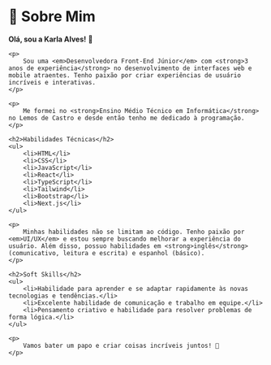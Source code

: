 <!DOCTYPE html>
<html>
<head>
    <title>Perfil GitHub de Karla Alves</title>
</head>
<body>
    <h1>👋 Sobre Mim</h1>
    <p>
        <strong>Olá, sou a Karla Alves!</strong> 🚀
    </p>
    
    <p>
        Sou uma <em>Desenvolvedora Front-End Júnior</em> com <strong>3 anos de experiência</strong> no desenvolvimento de interfaces web e mobile atraentes. Tenho paixão por criar experiências de usuário incríveis e interativas.
    </p>

    <p>
        Me formei no <strong>Ensino Médio Técnico em Informática</strong> no Lemos de Castro e desde então tenho me dedicado à programação.
    </p>

    <h2>Habilidades Técnicas</h2>
    <ul>
        <li>HTML</li>
        <li>CSS</li>
        <li>JavaScript</li>
        <li>React</li>
        <li>TypeScript</li>
        <li>Tailwind</li>
        <li>Bootstrap</li>
        <li>Next.js</li>
    </ul>

    <p>
        Minhas habilidades não se limitam ao código. Tenho paixão por <em>UI/UX</em> e estou sempre buscando melhorar a experiência do usuário. Além disso, possuo habilidades em <strong>inglês</strong> (comunicativo, leitura e escrita) e espanhol (básico).
    </p>

    <h2>Soft Skills</h2>
    <ul>
        <li>Habilidade para aprender e se adaptar rapidamente às novas tecnologias e tendências.</li>
        <li>Excelente habilidade de comunicação e trabalho em equipe.</li>
        <li>Pensamento criativo e habilidade para resolver problemas de forma lógica.</li>
    </ul>

    <p>
        Vamos bater um papo e criar coisas incríveis juntos! 🚀
    </p>
</body>
</html>
